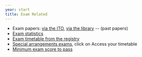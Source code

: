 ```yaml
---
year: start
title: Exam Related
---
```


- Exam papers: [via the ITO](http://www.inf.ed.ac.uk/teaching/exam_papers/), [via the library](https://exampapers.ed.ac.uk) -- (past papers)
- [Exam statistics](http://www.inf.ed.ac.uk/student-services/teaching-organisation/taught-course-information/course-statistics/summary)
- [Exam timetable from the registry](http://www.scripts.sasg.ed.ac.uk/registry/examinations/index.cfm)
- [Special arrangements exams](https://www.ed.ac.uk/student-administration/exams/special-arrangements-exams), click on Access your timetable
- [Minimum exam score to pass](https://kagelabs.org/passcalc/)
